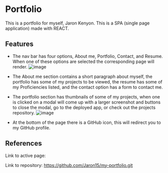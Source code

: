 # Portfolio
This is a portfolio for myself, Jaron Kenyon. This is a SPA (single page application) made with REACT.

## Features 
* The nav bar has four options, About me, Portfolio, Contact, and Resume. When one of these options are selected the corresponding page will render.
 ![image](https://user-images.githubusercontent.com/87290877/146663321-6be9be16-f536-438f-b8fb-9c01e4ddf41f.png)
 
 * The About me section contains a short paragraph about myself, the portfolio has some of my projects to be viewed, the resume has some of my Proficiencies listed, and the contact option has a form to contact me.
 
 * The portfolio section has thumbnails of some of my projects, when one is clicked on a modal will come up with a larger screenshot and buttons to close the modal, go to the deployed app, or check out the projects repository.
 ![image](https://user-images.githubusercontent.com/87290877/146663376-a1c20f24-38b5-4c1a-8769-e2a560e2e5aa.png)

* At the bottom of the page there is a GitHub icon, this will redirect you to my GitHub profile.


## References
 Link to active page: 
 
 Link to repository: https://github.com/Jaron15/my-portfolio.git
 


